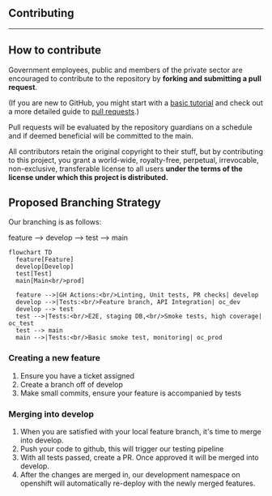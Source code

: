 ## Contributing 
---
## How to contribute
Government employees, public and members of the private sector are encouraged to contribute to the repository by **forking and submitting a pull request**. 

(If you are new to GitHub, you might start with a [basic tutorial](https://help.github.com/articles/set-up-git) and  check out a more detailed guide to [pull requests](https://help.github.com/articles/using-pull-requests/).)

Pull requests will be evaluated by the repository guardians on a schedule and if deemed beneficial will be committed to the main.

All contributors retain the original copyright to their stuff, but by contributing to this project, you grant a world-wide, royalty-free, perpetual, irrevocable, non-exclusive, transferable license to all users **under the terms of the license under which this project is distributed.**


## Proposed Branching Strategy

Our branching is as follows:

feature --> develop  --> test --> main

```mermaid
flowchart TD
  feature[Feature]
  develop[Develop]
  test[Test]
  main[Main<br/>prod]

  feature -->|GH Actions:<br/>Linting, Unit tests, PR checks| develop
  develop -->|Tests:<br/>Feature branch, API Integration| oc_dev
  develop --> test
  test -->|Tests:<br/>E2E, staging DB,<br/>Smoke tests, high coverage| oc_test
  test --> main
  main -->|Tests:<br/>Basic smoke test, monitoring| oc_prod

```

### Creating a new feature 

1. Ensure you have a ticket assigned
1. Create a branch off of develop
1. Make small commits, ensure your feature is accompanied by tests

### Merging into develop

1. When you are satisfied with your local feature branch, it's time to merge into develop.
1. Push your code to github, this will trigger our testing pipeline
1. With all tests passed, create a PR. Once approved it will be merged into develop.
1. After the changes are merged in, our development namespace on openshift will automatically re-deploy with the newly merged features.

